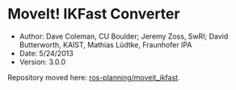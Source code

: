 MoveIt! IKFast Converter
==========
* Author: Dave Coleman, CU Boulder; Jeremy Zoss, SwRI; David Butterworth, KAIST, Mathias Lüdtke, Fraunhofer IPA
* Date: 5/24/2013
* Version: 3.0.0

Repository moved here: [ros-planning/moveit_ikfast](https://github.com/ros-planning/moveit_ikfast).